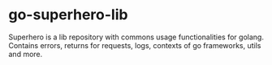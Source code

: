 # go-superhero-lib
Superhero is a lib repository with commons usage functionalities for golang. Contains errors, returns for requests, logs, contexts of go frameworks, utils and more.
